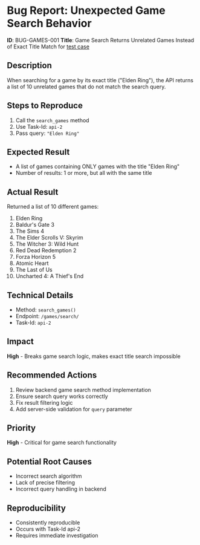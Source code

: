 # Bug Report: Unexpected Game Search Behavior

**ID**: BUG-GAMES-001
**Title**: Game Search Returns Unrelated Games Instead of Exact Title Match for [test case](/docs/TestCases/Test_case_game_search_005.md)

## Description

When searching for a game by its exact title ("Elden Ring"), the API returns a list of 10 unrelated games that do not match the search query.

## Steps to Reproduce

1. Call the `search_games` method
2. Use Task-Id: `api-2`
3. Pass query: `"Elden Ring"`

## Expected Result

- A list of games containing ONLY games with the title "Elden Ring"
- Number of results: 1 or more, but all with the same title

## Actual Result

Returned a list of 10 different games:
1. Elden Ring
2. Baldur's Gate 3
3. The Sims 4
4. The Elder Scrolls V: Skyrim
5. The Witcher 3: Wild Hunt
6. Red Dead Redemption 2
7. Forza Horizon 5
8. Atomic Heart
9. The Last of Us
10. Uncharted 4: A Thief's End

## Technical Details

- Method: `search_games()`
- Endpoint: `/games/search/`
- Task-Id: `api-2`

## Impact

**High** - Breaks game search logic, makes exact title search impossible

## Recommended Actions

1. Review backend game search method implementation
2. Ensure search query works correctly
3. Fix result filtering logic
4. Add server-side validation for `query` parameter

## Priority

**High** - Critical for game search functionality

## Potential Root Causes

- Incorrect search algorithm
- Lack of precise filtering
- Incorrect query handling in backend

## Reproducibility

- Consistently reproducible
- Occurs with Task-Id api-2
- Requires immediate investigation
